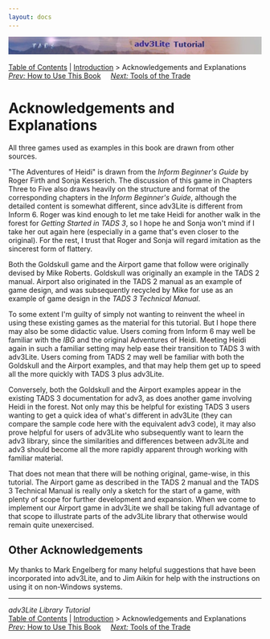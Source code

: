 ```yaml
---
layout: docs
---
```

<div class="topbar">

<img src="topbar.jpg" data-border="0" />

</div>

<div class="nav">

<a href="toc.html" class="nav">Table of Contents</a> \|
<a href="intro.html" class="nav">Introduction</a> \> Acknowledgements and
Explanations  
<span class="navnp"><a href="howtouse.html" class="nav"><em>Prev:</em> How to Use This
Book</a>    
<a href="tools.html" class="nav"><em>Next:</em> Tools of the Trade</a>
    </span>

</div>

<div class="main">

# Acknowledgements and Explanations

All three games used as examples in this book are drawn from other
sources.

"The Adventures of Heidi" is drawn from the *Inform Beginner's Guide* by
Roger Firth and Sonja Kesserich. The discussion of this game in Chapters
Three to Five also draws heavily on the structure and format of the
corresponding chapters in the *Inform Beginner's Guide*, although the
detailed content is somewhat different, since adv3Lite is different from
Inform 6. Roger was kind enough to let me take Heidi for another walk in
the forest for *Getting Started in TADS 3*, so I hope he and Sonja won't
mind if I take her out again here (especially in a game that's even
closer to the original). For the rest, I trust that Roger and Sonja will
regard imitation as the sincerest form of flattery.

Both the Goldskull game and the Airport game that follow were originally
devised by Mike Roberts. Goldskull was originally an example in the TADS
2 manual. Airport also originated in the TADS 2 manual as an example of
game design, and was subsequently recycled by Mike for use as an example
of game design in the *TADS 3 Technical Manual*.

To some extent I'm guilty of simply not wanting to reinvent the wheel in
using these existing games as the material for this tutorial. But I hope
there may also be some didactic value. Users coming from Inform 6 may
well be familiar with the *IBG* and the original Adventures of Heidi.
Meeting Heidi again in such a familiar setting may help ease their
transition to TADS 3 with adv3Lite. Users coming from TADS 2 may well be
familiar with both the Goldskull and the Airport examples, and that may
help them get up to speed all the more quickly with TADS 3 plus
adv3Lite.

Conversely, both the Goldskull and the Airport examples appear in the
existing TADS 3 documentation for adv3, as does another game involving
Heidi in the forest. Not only may this be helpful for existing TADS 3
users wanting to get a quick idea of what's different in adv3Lite (they
can compare the sample code here with the equivalent adv3 code), it may
also prove helpful for users of adv3Lite who subsequently want to learn
the adv3 library, since the similarities and differences between
adv3Lite and adv3 should become all the more rapidly apparent through
working with familiar material.

That does not mean that there will be nothing original, game-wise, in
this tutorial. The Airport game as described in the TADS 2 manual and
the TADS 3 Technical Manual is really only a sketch for the start of a
game, with plenty of scope for further development and expansion. When
we come to implement our Airport game in adv3Lite we shall be taking
full advantage of that scope to illustrate parts of the adv3Lite library
that otherwise would remain quite unexercised.

## Other Acknowledgements

My thanks to Mark Engelberg for many helpful suggestions that have been
incorporated into adv3Lite, and to Jim Aikin for help with the
instructions on using it on non-Windows systems.

</div>

------------------------------------------------------------------------

<div class="navb">

*adv3Lite Library Tutorial*  
<a href="toc.html" class="nav">Table of Contents</a> \|
<a href="intro.html" class="nav">Introduction</a> \> Acknowledgements and
Explanations  
<span class="navnp"><a href="howtouse.html" class="nav"><em>Prev:</em> How to Use This
Book</a>    
<a href="tools.html" class="nav"><em>Next:</em> Tools of the Trade</a>
    </span>

</div>
